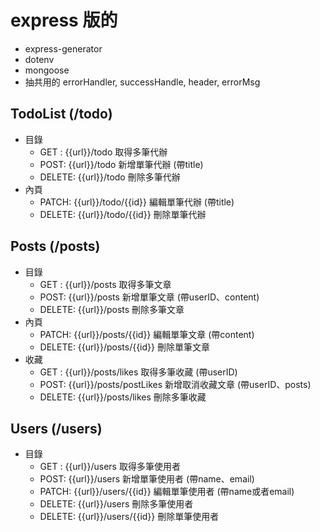 # express 版的 

* express-generator
* dotenv
* mongoose
* 抽共用的 errorHandler, successHandle, header, errorMsg

## TodoList (/todo)
* 目錄
  * GET : {{url}}/todo 取得多筆代辦
  * POST: {{url}}/todo 新增單筆代辦 (帶title)
  * DELETE: {{url}}/todo 刪除多筆代辦
* 內頁
  * PATCH: {{url}}/todo/{{id}} 編輯單筆代辦 (帶title)
  * DELETE: {{url}}/todo/{{id}} 刪除單筆代辦

## Posts (/posts)
* 目錄
  * GET : {{url}}/posts 取得多筆文章
  * POST: {{url}}/posts 新增單筆文章 (帶userID、content)
  * DELETE: {{url}}/posts 刪除多筆文章
* 內頁
  * PATCH: {{url}}/posts/{{id}} 編輯單筆文章 (帶content)
  * DELETE: {{url}}/posts/{{id}} 刪除單筆文章
* 收藏
  * GET : {{url}}/posts/likes 取得多筆收藏 (帶userID)
  * POST: {{url}}/posts/postLikes 新增取消收藏文章 (帶userID、posts)
  * DELETE: {{url}}/posts/likes 刪除多筆收藏

## Users (/users)
* 目錄
  * GET : {{url}}/users 取得多筆使用者
  * POST: {{url}}/users 新增單筆使用者 (帶name、email)
  * PATCH: {{url}}/users/{{id}} 編輯單筆使用者 (帶name或者email)
  * DELETE: {{url}}/users 刪除多筆使用者
  * DELETE: {{url}}/users/{{id}} 刪除單筆使用者


